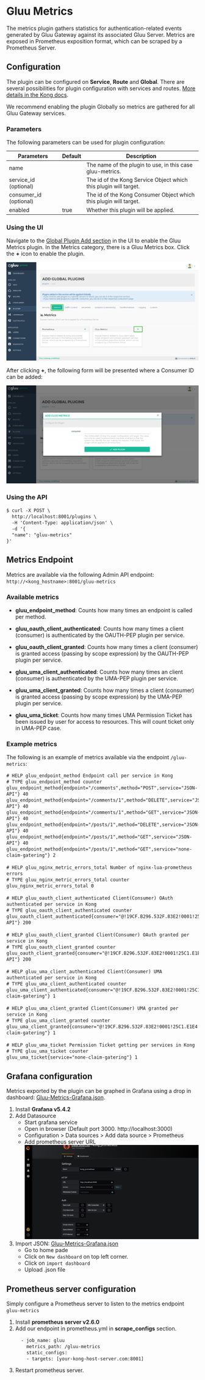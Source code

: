 # Gluu Metrics

The metrics plugin gathers statistics for authentication-related events generated by Gluu Gateway against its associated Gluu Server. Metrics are exposed in Prometheus exposition format, which can be scraped by a Prometheus Server.

## Configuration

The plugin can be configured on **Service**, **Route** and **Global**. There are several possibilities for plugin configuration with services and routes. [More details in the Kong docs](https://docs.konghq.com/0.14.x/admin-api/#precedence).

We recommend enabling the plugin Globally so metrics are gathered for all Gluu Gateway services.

### Parameters

The following parameters can be used for plugin configuration:  

|Parameters|Default|Description|
|-------------|-------|-----------|
|name||The name of the plugin to use, in this case gluu-metrics.|
|service_id (optional)||The id of the Kong Service Object which this plugin will target.|
|consumer_id (optional)||The id of the Kong Consumer Object which this plugin will target.|
|enabled|true|Whether this plugin will be applied.|

### Using the UI

Navigate to the [Global Plugin Add section](../admin-gui/#add-plugin_2) in the UI to enable the Gluu Metrics plugin. In the Metrics category, there is a Gluu Metrics box. Click the **+** icon to enable the plugin.

![5_plugins_add](../img/14_metrics_plugin_add.png)

After clicking **+**, the following form will be presented where a Consumer ID can be added:

![11_path_add_uma_service](../img/14_gluu_metrics_add_globally.png)

### Using the API

```
$ curl -X POST \
  http://localhost:8001/plugins \
  -H 'Content-Type: application/json' \
  -d '{
  "name": "gluu-metrics"
}'
```

## Metrics Endpoint

Metrics are available via the following Admin API endpoint: `http://<kong_hostname>:8001/gluu-metrics` 

### Available metrics

- **gluu_endpoint_method**: Counts how many times an endpoint is called per method. 

- **gluu_oauth_client_authenticated**: Counts how many times a client (consumer) is authenticated by the OAUTH-PEP plugin per service.

- **gluu_oauth_client_granted**: Counts how many times a client (consumer) is granted access (passing by scope expression) by the OAUTH-PEP plugin per service.

- **gluu_uma_client_authenticated**: Counts how many times an client (consumer) is authenticated by the UMA-PEP plugin per service.

- **gluu_uma_client_granted**: Counts how many times a client (consumer) is granted access (passing by scope expression) by the UMA-PEP plugin per service.

- **gluu_uma_ticket**: Counts how many times UMA Permission Ticket has been issued by user for access to resources. This will count ticket only in UMA-PEP case.


### Example metrics  

The following is an example of metrics available via the endpoint `/gluu-metrics`: 

```
# HELP gluu_endpoint_method Endpoint call per service in Kong
# TYPE gluu_endpoint_method counter
gluu_endpoint_method{endpoint="/comments",method="POST",service="JSON-API"} 40
gluu_endpoint_method{endpoint="/comments/1",method="DELETE",service="JSON-API"} 40
gluu_endpoint_method{endpoint="/comments/1",method="GET",service="JSON-API"} 40
gluu_endpoint_method{endpoint="/posts/1",method="DELETE",service="JSON-API"} 40
gluu_endpoint_method{endpoint="/posts/1",method="GET",service="JSON-API"} 40
gluu_endpoint_method{endpoint="/posts/1",method="GET",service="none-claim-gatering"} 2

# HELP gluu_nginx_metric_errors_total Number of nginx-lua-prometheus errors
# TYPE gluu_nginx_metric_errors_total counter
gluu_nginx_metric_errors_total 0

# HELP gluu_oauth_client_authenticated Client(Consumer) OAuth authenticated per service in Kong
# TYPE gluu_oauth_client_authenticated counter
gluu_oauth_client_authenticated{consumer="@!19CF.B296.532F.83E2!0001!25C1.E1E4!0008!B9EF.436E.5D35.0C58",service="JSON-API"} 200

# HELP gluu_oauth_client_granted Client(Consumer) OAuth granted per service in Kong
# TYPE gluu_oauth_client_granted counter
gluu_oauth_client_granted{consumer="@!19CF.B296.532F.83E2!0001!25C1.E1E4!0008!B9EF.436E.5D35.0C58",service="JSON-API"} 200

# HELP gluu_uma_client_authenticated Client(Consumer) UMA authenticated per service in Kong
# TYPE gluu_uma_client_authenticated counter
gluu_uma_client_authenticated{consumer="@!19CF.B296.532F.83E2!0001!25C1.E1E4!0008!B9EF.436E.5D35.0C58",service="none-claim-gatering"} 1

# HELP gluu_uma_client_granted Client(Consumer) UMA granted per service in Kong
# TYPE gluu_uma_client_granted counter
gluu_uma_client_granted{consumer="@!19CF.B296.532F.83E2!0001!25C1.E1E4!0008!B9EF.436E.5D35.0C58",service="none-claim-gatering"} 1

# HELP gluu_uma_ticket Permission Ticket getting per services in Kong
# TYPE gluu_uma_ticket counter
gluu_uma_ticket{service="none-claim-gatering"} 1
```

## Grafana configuration

Metrics exported by the plugin can be graphed in Grafana using a drop in dashboard: [Gluu-Metrics-Grafana.json](https://github.com/GluuFederation/gluu-gateway/blob/version_4.0.0/setup/templates/Gluu-Metrics-Grafana.json).

1. Install **Grafana v5.4.2**     
1. Add Datasource     
    - Start grafana service
    - Open in browser (Default port 3000. http://localhost:3000)
    - Configuration > Data sources > Add data source > Prometheus
    - Add prometheus server URL
    ![5_plugins_add](../img/14_grafana_datasource.png)
1. Import JSON: [Gluu-Metrics-Grafana.json](https://github.com/GluuFederation/gluu-gateway/blob/version_4.0.0/setup/templates/Gluu-Metrics-Grafana.json)     
    - Go to home pade
    - Click on `New dashboard` on top left corner.
    - Click on `import dashboard`
    - Upload .json file

## Prometheus server configuration

Simply configure a Prometheus server to listen to the metrics endpoint `gluu-metrics`

1. Install **prometheus server v2.6.0**      
1. Add our endpoint in prometheus.yml in **scrape_configs** section.      
   ```
     - job_name: gluu
       metrics_path: /gluu-metrics
       static_configs:
       - targets: [your-kong-host-server.com:8001]
   ```
1. Restart prometheus server.       
